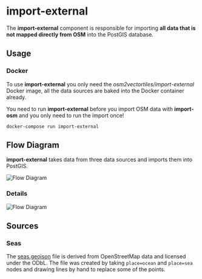 # import-external

The **import-external** component is responsible for importing **all data that is not
mapped directly from OSM** into the PostGIS database.

## Usage

### Docker

To use **import-external** you only need the *osm2vectortiles/import-external* Docker image,
all the data sources are baked into the Docker container already.

You need to run **import-external** before you import OSM data with **import-osm** and you only
need to run the import once!

```
docker-compose run import-external
```

## Flow Diagram

**import-external** takes data from three data sources and imports them into PostGIS.

![Flow Diagram](import-external-flow-diagram.png)

### Details

![Flow Diagram](import-external-detail-flow-diagram.png)

## Sources

### Seas

The [seas.geojson](seas.geojson) file is derived from OpenStreetMap data and licensed under the ODbL. The file was created by taking `place=ocean` and `place=sea` nodes and drawing lines by hand to replace some of the points.
